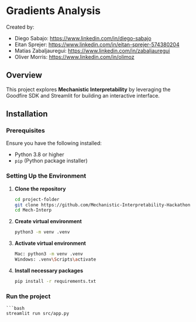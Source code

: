 # Gradients Analysis 

Created by: 
- Diego Sabajo: https://www.linkedin.com/in/diego-sabajo
- Eitan Sprejer: https://www.linkedin.com/in/eitan-sprejer-574380204
- Matias Zabaljauregui: https://www.linkedin.com/in/zabaljauregui
- Oliver Morris: https://www.linkedin.com/in/olimoz

## Overview
This project explores **Mechanistic Interpretability** by leveraging the Goodfire SDK and Streamlit for building an interactive interface.

## Installation

### Prerequisites
Ensure you have the following installed:
- Python 3.8 or higher
- `pip` (Python package installer)

### Setting Up the Environment
1. **Clone the repository**
    ```bash
   cd project-folder
   git clone https://github.com/Mechanistic-Interpretability-Hackathon/Mech-Interp.git
   cd Mech-Interp

2. **Create virtual environment**
    ```bash
    python3 -m venv .venv

3. **Activate virtual environment**
    ```bash
    Mac: python3 -m venv .venv
    Windows: .venv\Scripts\activate

4. **Install necessary packages**
    ```bash
    pip install -r requirements.txt

### Run the project
    ```bash
    streamlit run src/app.py